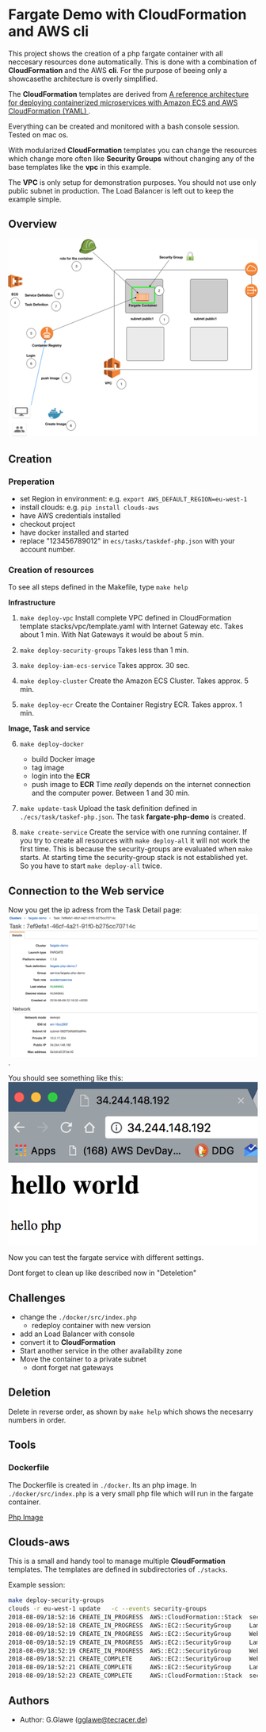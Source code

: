 # Fargate Demo with CloudFormation and AWS cli

This project shows the creation of a php fargate container with all neccesary resources done automatically. This is done with a combination of **CloudFormation** and the AWS **cli**. For the purpose of beeing only a showcasethe architecture is overly simplified. 

The **CloudFormation** templates are derived from [A reference architecture for deploying containerized microservices with Amazon ECS and AWS CloudFormation (YAML)
](https://github.com/aws-samples/ecs-refarch-cloudformation).

Everything can be created and monitored with a bash console session. Tested on mac os.

With modularized **CloudFormation** templates you can change the resources which change more often like **Security Groups** without changing any of the base templates like the **vpc** in this example.

The **VPC** is only setup for demonstration purposes. You should not use only public subnet in production. The Load Balancer is left out to keep the example simple.

## Overview

![Overview](img/archi.png)

## Creation

### Preperation

- set Region in environment: e.g. `export AWS_DEFAULT_REGION=eu-west-1`
- install clouds: e.g. `pip install clouds-aws`
- have AWS credentials installed
- checkout project
- have docker installed and started
- replace "123456789012" in `ecs/tasks/taskdef-php.json` with your account number.

### Creation of resources

To see all steps defined in the Makefile, type `make help`

**Infrastructure**

1) `make deploy-vpc` 
    Install complete VPC defined in CloudFormation template stacks/vpc/template.yaml with Internet Gateway etc. Takes about 1 min. With Nat Gateways it would be about 5 min.

2) `make deploy-security-groups`
    Takes less than 1 min.

3) `make deploy-iam-ecs-service`
    Takes approx. 30 sec.

4) `make deploy-cluster` 
    Create the Amazon ECS Cluster. Takes approx. 5 min.

5) `make deploy-ecr` 
    Create the Container Registry ECR.  Takes approx. 1 min.

**Image, Task and service**

6) `make deploy-docker`
    - build Docker image
    - tag image
    - login into the **ECR**
    - push image to **ECR**
    Time *really* depends on the internet connection and the computer power. Between 1 and 30 min.

7) `make update-task` 
    Upload the task definition defined in `./ecs/task/taskef-php.json`. The task **fargate-php-demo** is created.

8) `make create-service` 
    Create the service with one running container.
    If you try to create all resources with `make deploy-all` it will not work the first time. This is because the security-groups are evaluated when `make` starts. At starting time the security-group stack is not established yet. So you have to start `make deploy-all` twice.

## Connection to the Web service

Now you get the ip adress from the Task Detail page:
![Details](img/task-detail.png).

You should see something like this: ![Web](img/hello.png)

Now you can test the fargate service with different settings.

Dont forget to clean up like described now in "Deteletion"

## Challenges

- change the `./docker/src/index.php` 
    - redeploy container with new version
- add an Load Balancer with console
- convert it to **CloudFormation**
- Start another service in the other availability zone
- Move the container to a private subnet
  - dont forget nat gateways

## Deletion

Delete in reverse order, as shown by `make help` which shows the necesarry numbers in order.

## Tools

### Dockerfile

The Dockerfile is created in `./docker`. Its an php image. In `./docker/src/index.php` is a very small php file which will run in the fargate container.

[Php Image](https://hub.docker.com/_/php/)

## Clouds-aws

This is a small and handy tool to manage multiple **CloudFormation** templates.
The templates are defined in subdirectories of `./stacks`.

Example session:
```bash
make deploy-security-groups
clouds -r eu-west-1 update   -c --events security-groups
2018-08-09/18:52:16 CREATE_IN_PROGRESS	AWS::CloudFormation::Stack	security-groups	User Initiated
2018-08-09/18:52:18 CREATE_IN_PROGRESS	AWS::EC2::SecurityGroup  	LambdaSG
2018-08-09/18:52:19 CREATE_IN_PROGRESS	AWS::EC2::SecurityGroup  	WebserviceSG
2018-08-09/18:52:19 CREATE_IN_PROGRESS	AWS::EC2::SecurityGroup  	LambdaSG	Resource creation Initiated
2018-08-09/18:52:19 CREATE_IN_PROGRESS	AWS::EC2::SecurityGroup  	WebserviceSG	Resource creation Initiated
2018-08-09/18:52:21 CREATE_COMPLETE   	AWS::EC2::SecurityGroup  	WebserviceSG
2018-08-09/18:52:21 CREATE_COMPLETE   	AWS::EC2::SecurityGroup  	LambdaSG
2018-08-09/18:52:23 CREATE_COMPLETE   	AWS::CloudFormation::Stack	security-groups
```

## Authors

- Author: G.Glawe (gglawe@tecracer.de)
